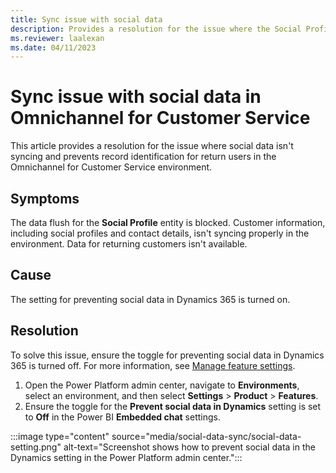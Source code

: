 ```yaml
---
title: Sync issue with social data
description: Provides a resolution for the issue where the Social Profile entity is blocked, and the social data isn't syncing in Omnichannel for Customer Service.
ms.reviewer: laalexan
ms.date: 04/11/2023
---
```

# Sync issue with social data in Omnichannel for Customer Service

This article provides a resolution for the issue where social data isn't syncing and prevents record identification for return users in the Omnichannel for Customer Service environment.

## Symptoms

The data flush for the **Social Profile** entity is blocked. Customer information, including social profiles and contact details, isn't syncing properly in the environment. Data for returning customers isn't available.

## Cause

The setting for preventing social data in Dynamics 365 is turned on.

## Resolution

To solve this issue, ensure the toggle for preventing social data in Dynamics 365 is turned off. For more information, see [Manage feature settings](/power-platform/admin/settings-features).

1. Open the Power Platform admin center, navigate to **Environments**, select an environment, and then select **Settings** > **Product** > **Features**.
1. Ensure the toggle for the **Prevent social data in Dynamics** setting is set to **Off** in the Power BI **Embedded chat** settings.

:::image type="content" source="media/social-data-sync/social-data-setting.png" alt-text="Screenshot shows how to prevent social data in the Dynamics setting in the Power Platform admin center.":::
